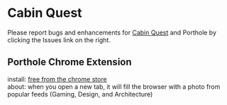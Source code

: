# Cabin Quest
Please report bugs and enhancements for [Cabin Quest](http://cabinquest-50966.onmodulus.net/#!/) and Porthole by clicking the Issues link on the right. 

## Porthole Chrome Extension
install: [free from the chrome store](https://chrome.google.com/webstore/detail/porthole/dilfffpckfhcpgidnmgaeoidgekcjlln?hl=en)     
about: when you open a new tab, it will fill the browser with a photo from popular feeds (Gaming, Design, and Architecture)

